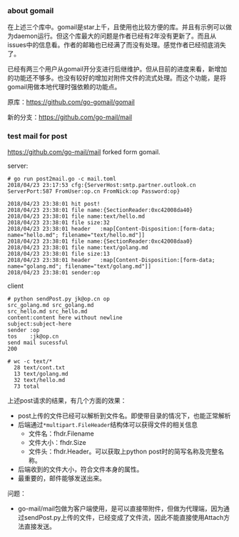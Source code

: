 



### about gomail

在上述三个库中。gomail是star上千，且使用也比较方便的库。并且有示例可以做为daemon运行。但这个库最大的问题是作者已经有2年没有更新了。而且从issues中的信息看。作者的邮箱也已经满了而没有处理。感觉作者已经彻底消失了。

已经有两三个用户从gomail开分支进行后继维护。但从目前的进度来看，新增加的功能还不够多。也没有较好的增加对附件文件的流式处理。而这个功能，是将gomail用做本地代理时强依赖的功能点。

原库：https://github.com/go-gomail/gomail

新的分支：https://github.com/go-mail/mail



### test mail for post

https://github.com/go-mail/mail forked form gomail.

server:

```shell
# go run post2mail.go -c mail.toml
2018/04/23 23:17:53 cfg:{ServerHost:smtp.partner.outlook.cn ServerPort:587 FromUser:op.cn FromNick:op Password:op}

2018/04/23 23:38:01 hit post!
2018/04/23 23:38:01 file name:{SectionReader:0xc42008da40}
2018/04/23 23:38:01 file name:text/hello.md
2018/04/23 23:38:01 file size:32
2018/04/23 23:38:01 header   :map[Content-Disposition:[form-data; name="hello.md"; filename="text/hello.md"]]
2018/04/23 23:38:01 file name:{SectionReader:0xc42008daa0}
2018/04/23 23:38:01 file name:text/golang.md
2018/04/23 23:38:01 file size:13
2018/04/23 23:38:01 header   :map[Content-Disposition:[form-data; name="golang.md"; filename="text/golang.md"]]
2018/04/23 23:38:01 sender:op

```

client

```shell
# python sendPost.py jk@op.cn op
src_golang.md src_golang.md
src_hello.md src_hello.md
content:content here without newline
subject:subject-here
sender :op
tos    :jk@op.cn
send mail sucessful
200

# wc -c text/*
  28 text/cont.txt
  13 text/golang.md
  32 text/hello.md
  73 total
```

上述post请求的结果，有几个方面的效果：

* post上传的文件已经可以解析到文件名。即使带目录的情况下，也能正常解析
* 后端通过`*multipart.FileHeader`结构体可以获得文件的相关信息
  * 文件名：fhdr.Filename
  * 文件大小：fhdr.Size
  * 文件头：fhdr.Header。可以获取上python post时的简写名称及完整名称。
* 后端收到的文件大小，符合文件本身的属性。
* 最重要的，邮件能够发送出来。

问题：

* go-mail/mail包做为客户端使用，是可以直接带附件，但做为代理端，因为通过sendPost.py上传的文件，已经变成了文件流，因此不能直接使用Attach方法直接发送。

